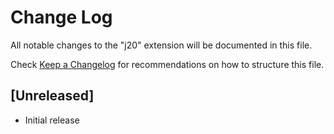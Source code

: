 # Change Log

All notable changes to the "j20" extension will be documented in this file.

Check [Keep a Changelog](http://keepachangelog.com/) for recommendations on how to structure this file.

## [Unreleased]

- Initial release